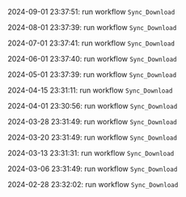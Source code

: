 2024-09-01 23:37:51: run workflow `Sync_Download` 

2024-08-01 23:37:39: run workflow `Sync_Download` 

2024-07-01 23:37:41: run workflow `Sync_Download` 

2024-06-01 23:37:40: run workflow `Sync_Download` 

2024-05-01 23:37:39: run workflow `Sync_Download` 

2024-04-15 23:31:11: run workflow `Sync_Download` 

2024-04-01 23:30:56: run workflow `Sync_Download` 

2024-03-28 23:31:49: run workflow `Sync_Download` 

2024-03-20 23:31:49: run workflow `Sync_Download` 

2024-03-13 23:31:31: run workflow `Sync_Download` 

2024-03-06 23:31:49: run workflow `Sync_Download` 

2024-02-28 23:32:02: run workflow `Sync_Download` 


